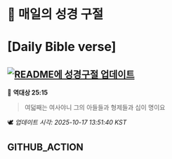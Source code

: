 # 🙏 매일의 성경 구절
# [Daily Bible verse]
## [![README에 성경구절 업데이트](https://github.com/DONGSUKA/first_test/actions/workflows/update-readme-bible.yml/badge.svg)](https://github.com/DONGSUKA/first_test/actions/workflows/update-readme-bible.yml)
<!-- START_BIBLE_VERSE -->
📖 **역대상 25:15**
> 여덟째는 여사야니 그의 아들들과 형제들과 십이 명이요

🕊️ _업데이트 시각: 2025-10-17 13:51:40 KST_
  <!-- END_BIBLE_VERSE -->
## GITHUB_ACTION
